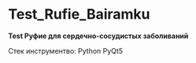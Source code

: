 # Test_Rufie_Bairamku
**Test Руфие для сердечно-сосудистых заболиваний**

Стек инструментво:
Python
PyQt5
